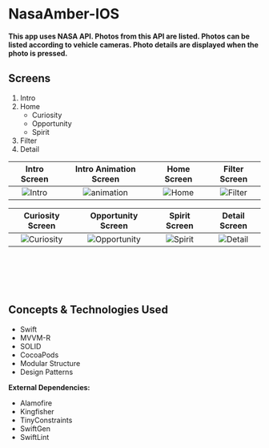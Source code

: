 # NasaAmber-IOS

**This app uses NASA API. Photos from this API are listed. Photos can be listed according to vehicle cameras. Photo details are displayed when the photo is pressed.**
## Screens

1. Intro
2. Home
   - Curiosity
   - Opportunity
   - Spirit
3. Filter
4. Detail



| Intro Screen | Intro Animation Screen | Home Screen | Filter Screen |
|:---------------:|:---------------:|:---------------:|:---------------:|
|![Intro](https://user-images.githubusercontent.com/79257297/165059575-c2d2b32f-0685-40ce-b3d9-4f5c242f0f67.png)|![animation](https://user-images.githubusercontent.com/79257297/165059606-bae94f43-0cc8-4176-85ce-b63c9d4d17bf.png)|![Home](https://user-images.githubusercontent.com/79257297/165059626-0c6a6db6-9bf0-44f6-ab0e-6329db5b1b14.png)|![Filter](https://user-images.githubusercontent.com/79257297/165059652-77190e81-18b8-455d-8c6a-07dcab9a8a6d.png)


| Curiosity Screen | Opportunity Screen | Spirit Screen | Detail Screen |
|:---------------:|:---------------:|:---------------:|:---------------:|
|![Curiosity](https://user-images.githubusercontent.com/79257297/165060664-ed1b8e55-5ec6-4865-bb0f-8dd442d22f1f.png)|![Opportunity](https://user-images.githubusercontent.com/79257297/165060686-d7bd6b76-973c-40d2-b771-7689fae68a32.png)|![Spirit](https://user-images.githubusercontent.com/79257297/165060749-35f77857-b501-425e-aabe-d1941ba6a86b.png)|![Detail](https://user-images.githubusercontent.com/79257297/165060769-f1f78872-a6e3-432e-aaca-4f9236356104.png)




<br> <br>
<br> <br>

## Concepts & Technologies Used
 - Swift
 - MVVM-R
 - SOLID
 - CocoaPods
 - Modular Structure
 - Design Patterns

 **External Dependencies:**
 - Alamofire
 - Kingfisher
 - TinyConstraints
 - SwiftGen
 - SwiftLint


<br> <br>









